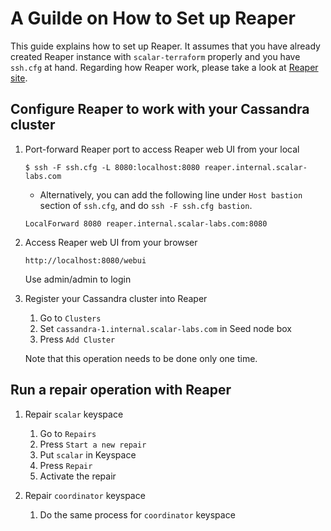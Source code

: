 # A Guilde on How to Set up Reaper

This guide explains how to set up Reaper.
It assumes that you have already created Reaper instance with `scalar-terraform` properly and you have `ssh.cfg` at hand. Regarding how Reaper work, please take a look at [Reaper site](http://cassandra-reaper.io/).

## Configure Reaper to work with your Cassandra cluster

1. Port-forward Reaper port to access Reaper web UI from your local
    ```
    $ ssh -F ssh.cfg -L 8080:localhost:8080 reaper.internal.scalar-labs.com
    ```
    * Alternatively, you can add the following line under `Host bastion` section of `ssh.cfg`, and do `ssh -F ssh.cfg bastion`.
    ```
    LocalForward 8080 reaper.internal.scalar-labs.com:8080
    ```

1. Access Reaper web UI from your browser
    ```
    http://localhost:8080/webui
    ```
    Use admin/admin to login

1. Register your Cassandra cluster into Reaper

    1. Go to `Clusters`
    1. Set `cassandra-1.internal.scalar-labs.com` in Seed node box
    1. Press `Add Cluster`

    Note that this operation needs to be done only one time.

## Run a repair operation with Reaper

1. Repair `scalar` keyspace
    1. Go to `Repairs`
    2. Press `Start a new repair`
    3. Put `scalar` in Keyspace
    4. Press `Repair`
    5. Activate the repair

1. Repair `coordinator` keyspace
    1. Do the same process for `coordinator` keyspace
